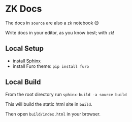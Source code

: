 # ZK Docs

The docs in `source` are also a `zk` notebook 😉

Write docs in your editor, as you know best; with `zk`!

## Local Setup

- [install Sphinx](https://www.sphinx-doc.org/en/master/usage/installation.html)
- install Furo theme: `pip install furo`

## Local Build

From the root directory run `sphinx-build -a source build`

This will build the static html site in `build`.

Then open `build/index.html` in your browser.
